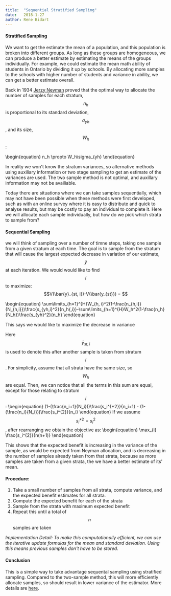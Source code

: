 ```yaml
---
title:  "Sequential Stratified Sampling"
date:   2018-1-27
author: Rene Bidart
---
```


#### Stratified Sampling
We want to get the estimate the mean of a population, and this population is broken into different groups. As long as these groups are homogeneous, we can produce a better estimate by estimating the means of the groups individually. For example, we could estimate the mean math ability of students in Ontario by dividing it up by schools. By allocating more samples to the schools with higher number of students and variance in ability, we can get a better estimate overall. 

Back in 1934 [Jerzy Neyman](http://www.stat.cmu.edu/~brian/905-2008/papers/neyman-1934-jrss.pdf) proved that the optimal way to allocate the number of samples for each stratum, $$n_h$$ is proportional to its standard deviation, $$\sigma_{yh}$$, and its size, $$W_h$$: 

\begin{equation}
n_h \propto W_h\sigma_{yh}
\end{equation}

In reality we won't know the stratum variances, so alternative methods using auxiliary information or two stage sampling to get an estimate of the variances are used. The two sample method is not optimal, and auxillary information may not be availiable. 

Today there are situations where we can take samples sequentially, which may not have been possible when these methods were first developed, such as with an online survey where it is easy to distribute and quick to analyse results, but may be costly to pay an individual to complete it. Here we will allocate each sample individually, but how do we pick which strata to sample from?


#### Sequential Sampling

we will think of sampling over a number of timne steps, taking one sample from a given stratum at each time. The goal is to sample from the stratum that will cause the largest expected decrease in variation of our estimate, $$\bar{y}$$ at each iteration. We would would like to find $$i$$ to maximize: $$V(\bar{y}_{st, i})-V(\bar{y_{st}}) = $$

\begin{equation}
\sum\limits_{h=1}^{H}W_{h, i}^2(1-\frac{n_{h,i}}{N_{h,i}})\frac{s_{yh,i}^2}{n_h{,i}}-\sum\limits_{h=1}^{H}W_h^2(1-\frac{n_h}{N_h})\frac{s_{yh}^2}{n_h}
\end{equation}

This says we would like to maximize the decrease in variance

Here $$\bar{y}_{st, i}$$ is used to denote this after another sample is taken from stratum $$i$$. For simplicity, assume that all strata have the same size, so $$W_h$$ are equal. Then, we can notice that all the terms in this sum are equal, except for those relating to stratum $$i$$:
\begin{equation}
(1-(\frac{n_i+1}{N_i}))\frac{s_i^{*2}}{n_i+1} - (1-(\frac{n_i}{N_i}))\frac{s_i^{2}}{n_i}
\end{equation} 
If we assume $$s_i^{*2}=s_i^{2}$$, after rearranging we obtain the objective as:
\begin{equation}
\max_{i} \frac{s_i^{2}}{n(n+1)}
\end{equation} 

This shows that the expected benefit is increasing in the variance of the sample, as would be expected from Neyman allocation, and is decreasing in the number of samples already taken from that strata, because as more samples are taken from a given strata, the we have a better estimate of its' mean.


#### Procedure:
1. Take a small number of samples from all strata, compute variance, and the expected benefit estimates for all strata.
2. Compute the expected benefit for each of the strata
3. Sample from the strata with maximum expected benefit
4. Repeat this until a total of $$n$$ samples are taken

*Implementation Detail:  To make this computationally efficient, we can use the iterative update formulas for the mean and standard deviation. Using this means previous samples don't have to be stored.*

#### Conclusion
This is a simple way to take advantage sequental sampling using stratified sampling. Compared to the two-sample method, this will more efficiently allocate samples, so should result in lower variance of the estimator. More details are [here](https://github.com/renebidart/stratified-sampling).




